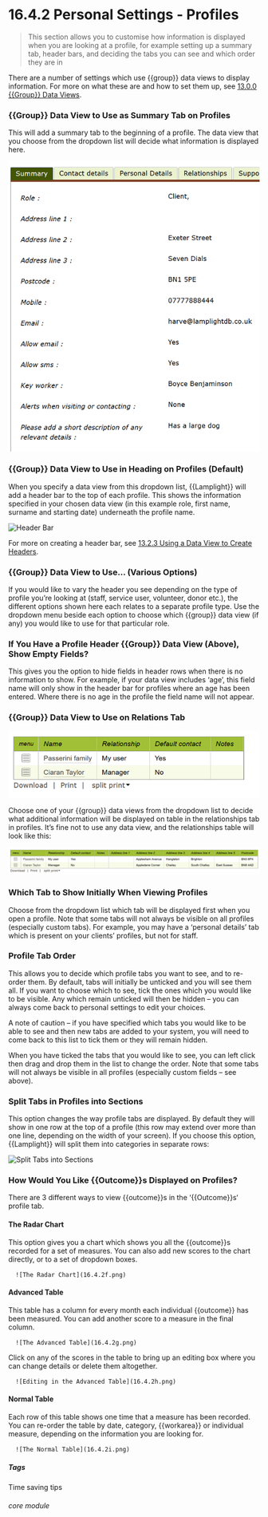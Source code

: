 # 16.4.2 <i class="fas fa-tools"></i> Personal Settings - Profiles

> This section allows you to customise how information is displayed when you are looking at a profile, for example setting up a summary tab, header bars, and deciding the tabs you can see and which order they are in


There are a number of settings which use {{group}} data views to display information. For more on what these are and how to set them up, see [13.0.0 {{Group}} Data Views](/help/index/p/13).

### {{Group}} Data View to Use as Summary Tab on Profiles

   This will add a summary tab to the beginning of a profile. The data view that you choose from the dropdown list will decide what information is displayed here. 
   
![Summary Tab](16.4.2a.png)

### {{Group}} Data View to Use in Heading on Profiles (Default)

   When you specify a data view from this dropdown list, {{Lamplight}} will add a header bar to the top of each profile. This shows the information specified in your chosen data view (in this example role, first name, surname and starting date) underneath the profile name. 
 
   ![Header Bar](16.4.2b.png)

   For more on creating a header bar, see [13.2.3 Using a Data View to Create Headers](/help/index/p/13.2.3).

### {{Group}} Data View to Use… (Various Options)

   If you would like to vary the header you see depending on the type of profile you’re looking at (staff, service user, volunteer, donor etc.), the different options shown here each relates to a separate profile type. Use the dropdown menu beside each option to choose which {{group}} data view (if any) you would like to use for that particular role.

### If You Have a Profile Header {{Group}} Data View (Above), Show Empty Fields?

   This gives you the option to hide fields in header rows when there is no information to show. For example, if your data view includes ‘age’, this field name will only show in the header bar for profiles where an age has been entered. Where there is no age in the profile the field name will not appear.

### {{Group}} Data View to Use on Relations Tab

   ![{{Group}} Data View on Relationships Tab](16.4.2c.png)
   
   Choose one of your {{group}} data views from the dropdown list to decide what additional information will be displayed on table in the relationships tab in profiles. It’s fine not to use any data view, and the relationships table will look like this: 
   
   ![No {{Group}} Data View on Relationships Tab](16.4.2d.png)
   
### Which Tab to Show Initially When Viewing Profiles

   Choose from the dropdown list which tab will be displayed first when you open a profile. Note that some tabs will not always be visible on all profiles (especially custom tabs). For example, you may have a ‘personal details’ tab which is present on your clients’ profiles, but not for staff.

### Profile Tab Order

   This allows you to decide which profile tabs you want to see, and to re-order them. By default, tabs will initially be unticked and you will see them all. If you want to choose which to see, tick the ones which you would like to be visible. Any which remain unticked will then be hidden – you can always come back to personal settings to edit your choices. 
   
   A note of caution – if you have specified which tabs you would like to be able to see and then new tabs are added to your system, you will need to come back to this list to tick them or they will remain hidden.  
 
When you have ticked the tabs that you would like to see, you can left click then drag and drop them in the list to change the order. Note that some tabs will not always be visible in all profiles (especially custom fields – see above).         
                              
### Split Tabs in Profiles into Sections

   This option changes the way profile tabs are displayed. By default they will show in one row at the top of a profile (this row may extend over more than one line, depending on the width of your screen). If you choose this option, {{Lamplight}} will split them into categories in separate rows:
   
   ![Split Tabs into Sections](16.4.2e.png)

### How Would You Like {{Outcome}}s Displayed on Profiles?

   There are 3 different ways to view {{outcome}}s in the ‘{{Outcome}}s‘ profile tab.
   
#### The Radar Chart

This option gives you a chart which shows you all the {{outcome}}s recorded for a set of measures. You can also add new scores to the chart directly, or to a set of dropdown boxes. 
      
      ![The Radar Chart](16.4.2f.png)
      
#### Advanced Table

This table has a column for every month each individual {{outcome}} has been measured. You can add another score to a measure in the final column. 
      
      ![The Advanced Table](16.4.2g.png)
      
Click on any of the scores in the table to bring up an editing box where you can change details or delete them altogether.
      
      ![Editing in the Advanced Table](16.4.2h.png)
      
#### Normal Table

Each row of this table shows one time that a measure has been recorded. You can re-order the table by date, category, {{workarea}} or individual measure, depending on the information you are looking for. 
       
      ![The Normal Table](16.4.2i.png)
      

##### Tags
Time saving tips

###### core module
 
